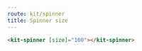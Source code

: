 ```yaml
---
route: kit/spinner
title: Spinner size
---
```


```html
<kit-spinner [size]="100"></kit-spinner>
```
